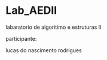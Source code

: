 # Lab_AEDII

labaratorio de algoritimo e estruturas II

participante:

lucas do nascimento rodrigues
